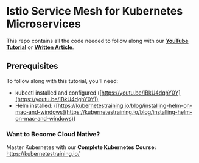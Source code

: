 # Istio Service Mesh for Kubernetes Microservices

This repo contains all the code needed to follow along with our **[YouTube Tutorial]()** or **[Written Article](https://kubernetestraining.io/blog/istio-kiali-kubernetes-service-mesh-your-microservices)**.

## Prerequisites

To follow along with this tutorial, you'll need:

- kubectl installed and configured ([https://youtu.be/IBkU4dghY0Y](https://youtu.be/IBkU4dghY0Y))
- Helm installed: ([https://kubernetestraining.io/blog/installing-helm-on-mac-and-windows](https://kubernetestraining.io/blog/installing-helm-on-mac-and-windows))

### Want to Become Cloud Native?

Master Kubernetes with our **Complete Kubernetes Course:** https://kubernetestraining.io/
